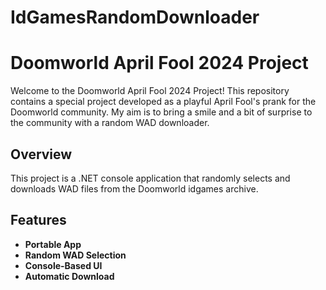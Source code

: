 # IdGamesRandomDownloader

# Doomworld April Fool 2024 Project

Welcome to the Doomworld April Fool 2024 Project! This repository contains a special project developed as a playful April Fool's prank for the Doomworld community. My aim is to bring a smile and a bit of surprise to the community with a random WAD downloader.

## Overview

This project is a .NET console application that randomly selects and downloads WAD files from the Doomworld idgames archive.

## Features

- **Portable App**
- **Random WAD Selection**
- **Console-Based UI**
- **Automatic Download**
